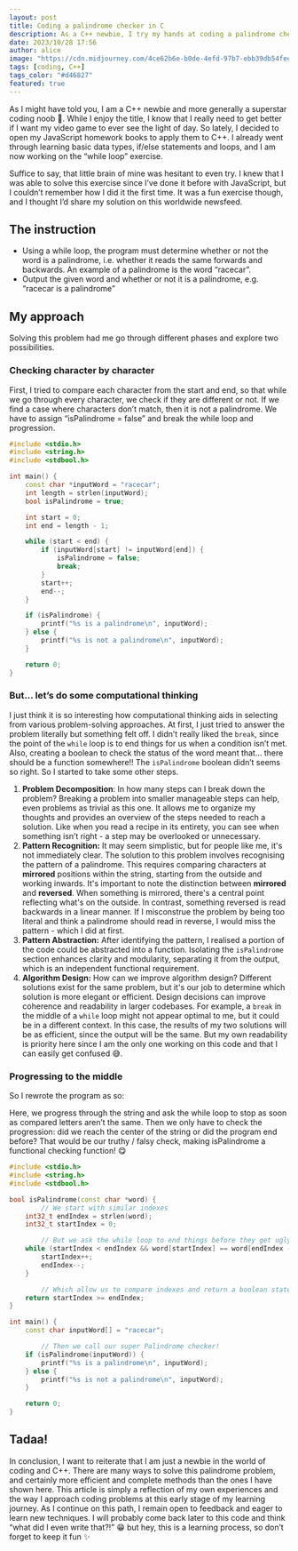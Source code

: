 ```yaml
---
layout: post
title: Coding a palindrome checker in C
description: As a C++ newbie, I try my hands at coding a palindrome checker in C, exploring different approaches with computational thinking.
date: 2023/10/28 17:56
author: alice
image: "https://cdn.midjourney.com/4ce62b6e-b0de-4efd-97b7-ebb39db54fee/0_3.webp"
tags: [coding, C++]
tags_color: "#d46827"
featured: true
---
```


As I might have told you, I am a C++ newbie and more generally a superstar coding noob 👑. While I enjoy the title, I know that I really need to get better if I want my video game to ever see the light of day. So lately, I decided to open my JavaScript homework books to apply them to C++. I already went through learning basic data types, if/else statements and loops, and I am now working on the “while loop” exercise.

Suffice to say, that little brain of mine was hesitant to even try. I knew that I was able to solve this exercise since I’ve done it before with JavaScript, but I couldn’t remember how I did it the first time. It was a fun exercise though, and I thought I’d share my solution on this worldwide newsfeed.

## The instruction

- Using a while loop, the program must determine whether or not the word is a palindrome, i.e. whether it reads the same forwards and backwards. An example of a palindrome is the word “racecar”.
- Output the given word and whether or not it is a palindrome, e.g. “racecar is a palindrome”

## My approach

Solving this problem had me go through different phases and explore two possibilities.

### Checking character by character

First, I tried to compare each character from the start and end, so that while we go through every character, we check if they are different or not. If we find a case where characters don’t match, then it is not a palindrome. We have to assign “isPalindrome = false” and break the while loop and progression.

```cpp
#include <stdio.h>
#include <string.h>
#include <stdbool.h>

int main() {
    const char *inputWord = "racecar";
    int length = strlen(inputWord);
    bool isPalindrome = true;

    int start = 0;
    int end = length - 1;

    while (start < end) {
        if (inputWord[start] != inputWord[end]) {
            isPalindrome = false;
            break;
        }
        start++;
        end--;
    }

    if (isPalindrome) {
        printf("%s is a palindrome\n", inputWord);
    } else {
        printf("%s is not a palindrome\n", inputWord);
    }

    return 0;
}
```

### But… let’s do some computational thinking

I just think it is so interesting how computational thinking aids in selecting from various problem-solving approaches. At first, I just tried to answer the problem literally but something felt off. I didn’t really liked the `break`, since the point of the `while` loop is to end things for us when a condition isn’t met. Also, creating a boolean to check the status of the word meant that… there should be a function somewhere!! The `isPalindrome` boolean didn’t seems so right. So I started to take some other steps.

1. **Problem Decomposition**: In how many steps can I break down the problem? Breaking a problem into smaller manageable steps can help, even problems as trivial as this one. It allows me to organize my thoughts and provides an overview of the steps needed to reach a solution. Like when you read a recipe in its entirety, you can see when something isn’t right - a step may be overlooked or unnecessary.
2. **Pattern Recognition:** It may seem simplistic, but for people like me, it's not immediately clear. The solution to this problem involves recognising the pattern of a palindrome. This requires comparing characters at **mirrored** positions within the string, starting from the outside and working inwards. It's important to note the distinction between **mirrored** and **reversed**. When something is mirrored, there's a central point reflecting what's on the outside. In contrast, something reversed is read backwards in a linear manner. If I misconstrue the problem by being too literal and think a palindrome should read in reverse, I would miss the pattern - which I did at first.
3. **Pattern Abstraction:** After identifying the pattern, I realised a portion of the code could be abstracted into a function. Isolating the `isPalindrome` section enhances clarity and modularity, separating it from the output, which is an independent functional requirement.
4. **Algorithm Design:** How can we improve algorithm design? Different solutions exist for the same problem, but it's our job to determine which solution is more elegant or efficient. Design decisions can improve coherence and readability in larger codebases. For example, a `break` in the middle of a `while` loop might not appear optimal to me, but it could be in a different context. In this case, the results of my two solutions will be as efficient, since the output will be the same. But my own readability is priority here since I am the only one working on this code and that I can easily get confused 😅.

### Progressing to the middle

So I rewrote the program as so:

Here, we progress through the string and ask the while loop to stop as soon as compared letters aren’t the same. Then we only have to check the progression: did we reach the center of the string or did the program end before? That would be our truthy / falsy check, making isPalindrome a functional checking function! 😋

```cpp
#include <stdio.h>
#include <string.h>
#include <stdbool.h>

bool isPalindrome(const char *word) {
		// We start with similar indexes
    int32_t endIndex = strlen(word);
    int32_t startIndex = 0;

		// But we ask the while loop to end things before they get ugly
    while (startIndex < endIndex && word[startIndex] == word[endIndex - 1]) {
        startIndex++;
        endIndex--;
    }

		// Which allow us to compare indexes and return a boolean statement
    return startIndex >= endIndex;
}

int main() {
    const char inputWord[] = "racecar";

		// Then we call our super Palindrome checker!
    if (isPalindrome(inputWord)) {
        printf("%s is a palindrome\n", inputWord);
    } else {
        printf("%s is not a palindrome\n", inputWord);
    }

    return 0;
}
```

## Tadaa!

In conclusion, I want to reiterate that I am just a newbie in the world of coding and C++. There are many ways to solve this palindrome problem, and certainly more efficient and complete methods than the ones I have shown here. This article is simply a reflection of my own experiences and the way I approach coding problems at this early stage of my learning journey. As I continue on this path, I remain open to feedback and eager to learn new techniques. I will probably come back later to this code and think “what did I even write that?!” 😁 but hey, this is a learning process, so don’t forget to keep it fun ✨
